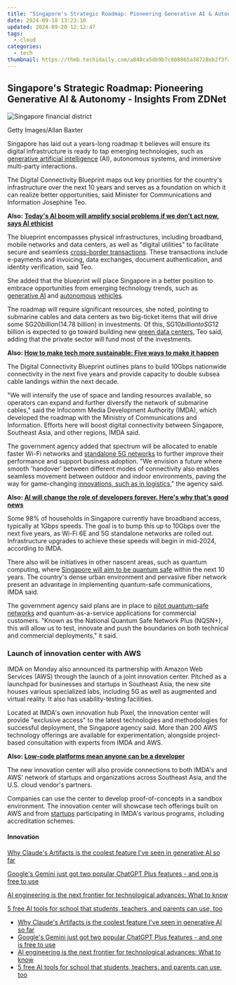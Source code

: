 ```yaml
---
title: "Singapore's Strategic Roadmap: Pioneering Generative AI & Autonomy - Insights From ZDNet"
date: 2024-09-18 13:23:10
updated: 2024-09-20 12:12:47
tags:
  - cloud
categories:
  - tech
thumbnail: https://thmb.techidaily.com/a848ca5db9b7c808865a38728eb2f3fa3f3cb8b726203e03c39aa2db5f8c0bbd.jpg
---
```


## Singapore's Strategic Roadmap: Pioneering Generative AI & Autonomy - Insights From ZDNet

![Singapore financial district](https://www.zdnet.com/a/img/resize/fccfdee481d070ff346efeda8ddecb01ec745894/2023/06/06/c440993d-c081-419a-8e99-fa6ca3d33864/gettyimages-601843233.jpg?auto=webp&width=1280)

Getty Images/Allan Baxter

Singapore has laid out a years-long roadmap it believes will ensure its digital infrastructure is ready to tap emerging technologies, such as [generative artificial intelligence](https://www.zdnet.com/article/what-is-generative-ai-and-why-is-it-so-popular-heres-everything-you-need-to-know/) (AI), autonomous systems, and immersive multi-party interactions. 

The Digital Connectivity Blueprint maps out key priorities for the country's infrastructure over the next 10 years and serves as a foundation on which it can realize better opportunities, said Minister for Communications and Information Josephine Teo. 

**Also:** [**Today's AI boom will amplify social problems if we don't act now, says AI ethicist**](https://www.zdnet.com/article/todays-ai-boom-will-amplify-social-problems-if-we-dont-act-now-says-ai-ethicist/)

The blueprint encompasses physical infrastructures, including broadband, mobile networks and data centers, as well as "digital utilities" to facilitate secure and seamless [cross-border transactions](https://www.zdnet.com/finance/banking/five-asean-nations-ink-pact-to-ease-cross-border-payments/). These transactions include e-payments and invoicing, data exchanges, document authentication, and identity verification, said Teo. 

She added that the blueprint will place Singapore in a better position to embrace opportunities from emerging technology trends, such as [generative AI](https://www.zdnet.com/article/singapore-puts-ai-on-the-cloud-to-boost-public-sector-deployment/) and [autonomous](https://www.zdnet.com/article/singapore-sends-robot-couriers-out-for-delivery/) [vehicles](https://www.zdnet.com/article/first-commercial-autonomous-bus-services-hit-singapore-roads/). 

The roadmap will require significant resources, she noted, pointing to submarine cables and data centers as two big-ticket items that will drive some SG$20 billion ($14.78 billion) in investments. Of this, SG$10 billion to SG$12 billion is expected to go toward building new [green data centers](https://www.zdnet.com/article/singapore-wants-only-data-centres-that-are-efficient/), Teo said, adding that the private sector will fund most of the investments. 

**Also: [How to make tech more sustainable: Five ways to make it happen](https://www.zdnet.com/home-and-office/sustainability/how-to-make-tech-more-sustainable-five-practical-ways-to-make-it-happen/)**

The Digital Connectivity Blueprint outlines plans to build 10Gbps nationwide connectivity in the next five years and provide capacity to double subsea cable landings within the next decade. 

"We will intensify the use of space and landing resources available, so operators can expand and further diversify the network of submarine cables," said the Infocomm Media Development Authority (IMDA), which developed the roadmap with the Ministry of Communications and Information. Efforts here will boost digital connectivity between Singapore, Southeast Asia, and other regions, IMDA said. 

The government agency added that spectrum will be allocated to enable faster Wi-Fi networks and [standalone 5G networks](https://www.zdnet.com/article/singtel-claims-95-standalone-5g-coverage-eyes-enterprise-uptake/) to further improve their performance and support business adoption. "We envision a future where smooth 'handover' between different modes of connectivity also enables seamless movement between outdoor and indoor environments, paving the way for game-changing [innovations, such as in logistics](https://www.zdnet.com/article/singapore-government-kicks-off-5g-trials-across-multiple-sectors/)," the agency said. 

**Also: [AI will change the role of developers forever. Here's why that's good news](https://www.zdnet.com/article/ai-will-change-the-role-of-developers-forever-heres-why-thats-good-news/)**

Some 98% of households in Singapore currently have broadband access, typically at 1Gbps speeds. The goal is to bump this up to 10Gbps over the next five years, as Wi-Fi 6E and 5G standalone networks are rolled out. Infrastructure upgrades to achieve these speeds will begin in mid-2024, according to IMDA. 

There also will be initiatives in other nascent areas, such as quantum computing, where [Singapore will aim to be quantum safe](https://www.zdnet.com/article/singapore-ups-investment-in-quantum-computing-to-stay-ahead-of-security-threats/) within the next 10 years. The country's dense urban environment and pervasive fiber network present an advantage in implementing quantum-safe communications, IMDA said. 

The government agency said plans are in place to [pilot quantum-safe networks](https://www.zdnet.com/article/singapore-to-build-quantum-safe-network-for-critical-infrastructure-trials/) and quantum-as-a-service applications for commercial customers. "Known as the National Quantum Safe Network Plus (NQSN+), this will allow us to test, innovate and push the boundaries on both technical and commercial deployments," it said. 

### Launch of innovation center with AWS

IMDA on Monday also announced its partnership with Amazon Web Services (AWS) through the launch of a joint innovation center. Pitched as a launchpad for businesses and startups in Southeast Asia, the new site houses various specialized labs, including 5G as well as augmented and virtual reality. It also has usability-testing facilities. 

Located at IMDA's own innovation hub Pixel, the innovation center will provide "exclusive access" to the latest technologies and methodologies for successful deployment, the Singapore agency said. More than 200 AWS technology offerings are available for experimentation, alongside project-based consultation with experts from IMDA and AWS. 

**Also: [Low-code platforms mean anyone can be a developer](https://www.zdnet.com/article/low-code-platforms-mean-anyone-can-be-a-developer-and-maybe-a-data-scientist-too/)**

The new innovation center will also provide connections to both IMDA's and AWS' network of startups and organizations across Southeast Asia, and the U.S. cloud vendor's partners. 

Companies can use the center to develop proof-of-concepts in a sandbox environment. The innovation center will showcase tech offerings built on AWS and from [startups](https://www.zdnet.com/article/singapore-tech-firms-offered-acceleration-scheme-to-expand-in-australia/) participating in IMDA's various programs, including accreditation schemes. 

#### Innovation

[Why Claude's Artifacts is the coolest feature I've seen in generative AI so far](https://www.zdnet.com/article/why-claudes-artifacts-is-the-coolest-feature-ive-seen-in-generative-ai-so-far/ "Why Claude's Artifacts is the coolest feature I've seen in generative AI so far")

[Google's Gemini just got two popular ChatGPT Plus features - and one is free to use](https://www.zdnet.com/article/googles-gemini-just-got-two-popular-chatgpt-plus-features-and-one-is-free-to-use/ "Google's Gemini just got two popular ChatGPT Plus features - and one is free to use")

[AI engineering is the next frontier for technological advances: What to know](https://www.zdnet.com/article/ai-engineering-is-the-next-frontier-for-technological-advances-what-you-need-to-know/ "AI engineering is the next frontier for technological advances: What to know")

[5 free AI tools for school that students, teachers, and parents can use, too](https://www.zdnet.com/article/5-free-ai-tools-for-school-that-students-teachers-and-parents-can-use-too/ "5 free AI tools for school that students, teachers, and parents can use, too")

* [Why Claude's Artifacts is the coolest feature I've seen in generative AI so far](https://www.zdnet.com/article/why-claudes-artifacts-is-the-coolest-feature-ive-seen-in-generative-ai-so-far/ "Why Claude's Artifacts is the coolest feature I've seen in generative AI so far")
* [Google's Gemini just got two popular ChatGPT Plus features - and one is free to use](https://www.zdnet.com/article/googles-gemini-just-got-two-popular-chatgpt-plus-features-and-one-is-free-to-use/ "Google's Gemini just got two popular ChatGPT Plus features - and one is free to use")
* [AI engineering is the next frontier for technological advances: What to know](https://www.zdnet.com/article/ai-engineering-is-the-next-frontier-for-technological-advances-what-you-need-to-know/ "AI engineering is the next frontier for technological advances: What to know")
* [5 free AI tools for school that students, teachers, and parents can use, too](https://www.zdnet.com/article/5-free-ai-tools-for-school-that-students-teachers-and-parents-can-use-too/ "5 free AI tools for school that students, teachers, and parents can use, too")

<ins class="adsbygoogle"
     style="display:block"
     data-ad-format="autorelaxed"
     data-ad-client="ca-pub-7571918770474297"
     data-ad-slot="1223367746"></ins>



<ins class="adsbygoogle"
     style="display:block"
     data-ad-client="ca-pub-7571918770474297"
     data-ad-slot="8358498916"
     data-ad-format="auto"
     data-full-width-responsive="true"></ins>
